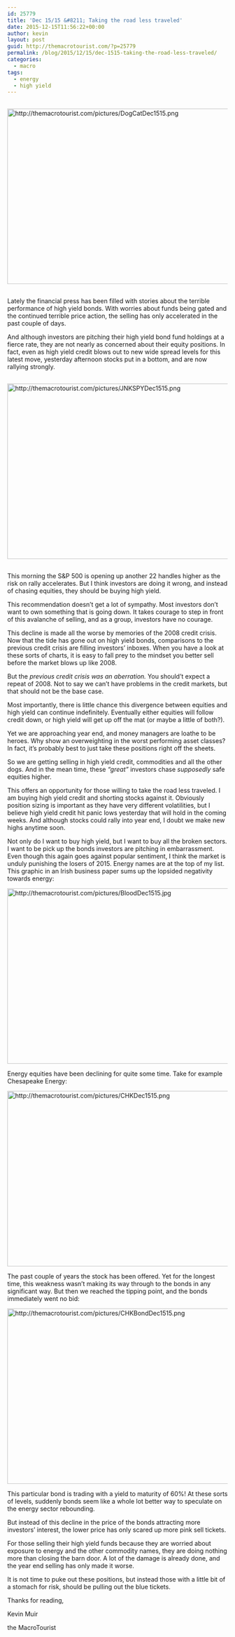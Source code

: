 ```yaml
---
id: 25779
title: 'Dec 15/15 &#8211; Taking the road less traveled'
date: 2015-12-15T11:56:22+00:00
author: kevin
layout: post
guid: http://themacrotourist.com/?p=25779
permalink: /blog/2015/12/15/dec-1515-taking-the-road-less-traveled/
categories:
  - macro
tags:
  - energy
  - high yield
---
```


  <img src="http://themacrotourist.com/pictures/DogCatDec1515.png" alt="http://themacrotourist.com/pictures/DogCatDec1515.png" style="margin:30px auto;display:block;" width="600" height="400">

Lately the financial press has been filled with stories about the terrible performance of high yield bonds. With worries about funds being gated and the continued terrible price action, the selling has only accelerated in the past couple of days.

And although investors are pitching their high yield bond fund holdings at a fierce rate, they are not nearly as concerned about their equity positions. In fact, even as high yield credit blows out to new wide spread levels for this latest move, yesterday afternoon stocks put in a bottom, and are now rallying strongly.


  <img src="http://themacrotourist.com/pictures/JNKSPYDec1515.png" alt="http://themacrotourist.com/pictures/JNKSPYDec1515.png" style="margin:30px auto;display:block;" width="600" height="400">

This morning the S&P 500 is opening up another 22 handles higher as the risk on rally accelerates. But I think investors are doing it wrong, and instead of chasing equities, they should be buying high yield.

This recommendation doesn&#8217;t get a lot of sympathy. Most investors don&#8217;t want to own something that is going down. It takes courage to step in front of this avalanche of selling, and as a group, investors have no courage.

This decline is made all the worse by memories of the 2008 credit crisis. Now that the tide has gone out on high yield bonds, comparisons to the previous credit crisis are filling investors&#8217; inboxes. When you have a look at these sorts of charts, it is easy to fall prey to the mindset you better sell before the market blows up like 2008.

But the _previous credit crisis was an aberration._ You should&#8217;t expect a repeat of 2008. Not to say we can&#8217;t have problems in the credit markets, but that should not be the base case. 

Most importantly, there is little chance this divergence between equities and high yield can continue indefinitely. Eventually either equities will follow credit down, or high yield will get up off the mat (or maybe a little of both?).

Yet we are approaching year end, and money managers are loathe to be heroes. Why show an overweighting in the worst performing asset classes? In fact, it&#8217;s probably best to just take these positions right off the sheets.

So we are getting selling in high yield credit, commodities and all the other dogs. And in the mean time, these _&#8220;great&#8221;_ investors chase _supposedly_ safe equities higher.

This offers an opportunity for those willing to take the road less traveled. I am buying high yield credit and shorting stocks against it. Obviously position sizing is important as they have very different volatilities, but I believe high yield credit hit panic lows yesterday that will hold in the coming weeks. And although stocks could rally into year end, I doubt we make new highs anytime soon. 

Not only do I want to buy high yield, but I want to buy all the broken sectors. I want to be pick up the bonds investors are pitching in embarrassment. Even though this again goes against popular sentiment, I think the market is unduly punishing the losers of 2015. Energy names are at the top of my list. This graphic in an Irish business paper sums up the lopsided negativity towards energy:


  <img src="http://themacrotourist.com/pictures/BloodDec1515.jpg" style="margin:30px atuo;display:block;" alt="http://themacrotourist.com/pictures/BloodDec1515.jpg" width="600" height="400">

Energy equities have been declining for quite some time. Take for example Chesapeake Energy:


  <img src="http://themacrotourist.com/pictures/CHKDec1515.png" style="margin:30px atuo;display:block;" alt="http://themacrotourist.com/pictures/CHKDec1515.png" width="600" height="400">

The past couple of years the stock has been offered. Yet for the longest time, this weakness wasn&#8217;t making its way through to the bonds in any significant way. But then we reached the tipping point, and the bonds immediately went no bid:


  <img src="http://themacrotourist.com/pictures/CHKBondDec1515.png" style="margin:30px atuo;display:block;" alt="http://themacrotourist.com/pictures/CHKBondDec1515.png" width="600" height="400">

This particular bond is trading with a yield to maturity of 60%! At these sorts of levels, suddenly bonds seem like a whole lot better way to speculate on the energy sector rebounding.

But instead of this decline in the price of the bonds attracting more investors&#8217; interest, the lower price has only scared up more pink sell tickets. 

For those selling their high yield funds because they are worried about exposure to energy and the other commodity names, they are doing nothing more than closing the barn door. A lot of the damage is already done, and the year end selling has only made it worse. 

It is not time to puke out these positions, but instead those with a little bit of a stomach for risk, should be pulling out the blue tickets.

Thanks for reading,
  
Kevin Muir
  
the MacroTourist